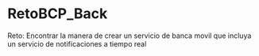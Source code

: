 # RetoBCP_Back

Reto: Encontrar la manera de crear un servicio de banca movil que incluya un servicio de notificaciones a tiempo real
